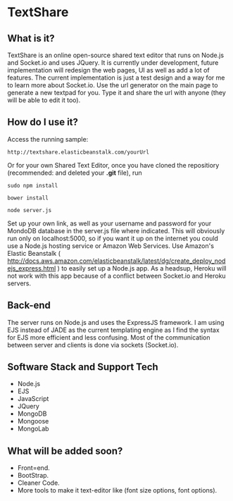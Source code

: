 TextShare
=========
## What is it?
TextShare is an online open-source shared text editor that runs on Node.js and Socket.io and uses JQuery. 
It is currently under development, future implementation will redesign the web pages, UI as well as add a lot of features.
The current implementation is just a test design and a way for me to learn more about Socket.io.
Use the url generator on the main page to generate a new textpad for you. Type it and share the url with anyone (they will be able to edit it too).
## How do I use it?
Access the running sample:
```
http://textshare.elasticbeanstalk.com/yourUrl 
``` 
Or for your own Shared Text Editor, once you have cloned the repositiory (recommended: and deleted your **.git** file), run
```
sudo npm install
```
```
bower install
```
```
node server.js
```
Set up your own link, as well as your username and password for your MondoDB database in the server.js file where indicated.
This will obviously run only on localhost:5000, so if you want it up on the internet you could use a Node.js hosting service or Amazon Web Services. Use Amazon's Elastic Beanstalk ( http://docs.aws.amazon.com/elasticbeanstalk/latest/dg/create_deploy_nodejs_express.html ) to easily set up a Node.js app. As a headsup, Heroku will not work with this app because of a conflict between Socket.io and Heroku servers.
## Back-end
The server runs on Node.js and uses the ExpressJS framework. I am using EJS instead of JADE as the current templating engine as I find the syntax for EJS more efficient and less confusing. Most of the communication between server and clients is done via sockets (Socket.io).
## Software Stack and Support Tech
- Node.js
- EJS
- JavaScript
- JQuery
- MongoDB
- Mongoose
- MongoLab

## What will be added soon?
- Front=end.
- BootStrap.
- Cleaner Code.
- More tools to make it text-editor like (font size options, font options).
